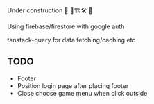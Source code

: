Under construction
🚧 🔧🏗️🛠️ 🚧

Using firebase/firestore with google auth

tanstack-query for data fetching/caching etc

## TODO

- Footer
- Position login page after placing footer
- Close choose game menu when click outside

